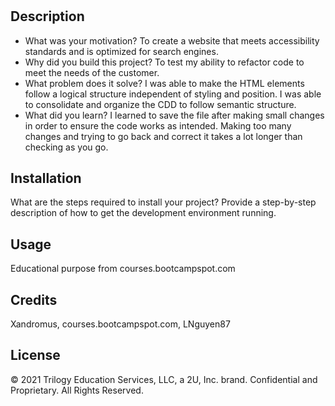 # <Horiseon Search Engine Optimization>
## Description
- What was your motivation? To create a website that meets accessibility standards and is optimized for search engines.
- Why did you build this project? To test my ability to refactor code to meet the needs of the customer. 
- What problem does it solve? I was able to make the HTML elements follow a logical structure independent of styling and position. I was able to consolidate and organize the CDD to follow semantic structure. 
- What did you learn? I learned to save the file after making small changes in order to ensure the code works as intended. Making too many changes and trying to go back and correct it takes a lot longer than checking as you go. 
## Installation
What are the steps required to install your project? Provide a step-by-step description of how to get the development environment running.
## Usage
Educational purpose from courses.bootcampspot.com
## Credits
Xandromus, courses.bootcampspot.com, LNguyen87
## License
© 2021 Trilogy Education Services, LLC, a 2U, Inc. brand. Confidential and Proprietary. All Rights Reserved.